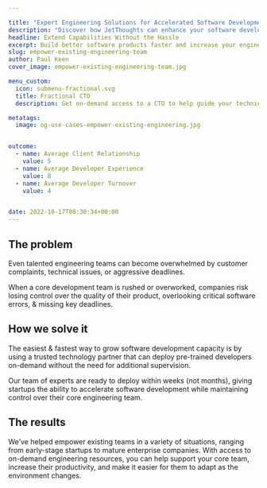 ```yaml
---

title: "Expert Engineering Solutions for Accelerated Software Development"
description: "Discover how JetThoughts can enhance your software development process with on-demand engineering resources, fractional CTO services, and expert talent recruiting. Increase productivity and deliver high-quality products faster."
headline: Extend Capabilities Without the Hassle
excerpt: Build better software products faster and increase your engineering manpower without the need for more recruiting, training, onboarding, and management.
slug: empower-existing-engineering-team
author: Paul Keen
cover_image: empower-existing-engineering-team.jpg

menu_custom:
  icon: submenu-fractional.svg
  title: Fractional CTO
  description: Get on-demand access to a CTO to help guide your technical vision, accelerate team-building, and improve development team operations.

metatags:
  image: og-use-cases-empower-existing-engineering.jpg


outcome:
  - name: Average Client Relationship
    value: 5
  - name: Average Developer Experience
    value: 8
  - name: Average Developer Turnover
    value: 4


date: 2022-10-17T08:30:34+00:00
---
```


## The problem

Even talented engineering teams can become overwhelmed by customer complaints, technical issues, or aggressive deadlines.

When a core development team is rushed or overworked, companies risk losing control over the quality of their product, overlooking critical software errors, & missing key deadlines.

## How we solve it

The easiest & fastest way to grow software development capacity is by using a trusted technology partner that can deploy pre-trained developers on-demand without the need for additional supervision.

Our team of experts are ready to deploy within weeks (not months), giving startups the ability to accelerate software development while maintaining control over their core engineering team.

## The results

We&#8217;ve helped empower existing teams in a variety of situations, ranging from early-stage startups to mature enterprise companies. With access to on-demand engineering resources, you can help support your core team, increase their productivity, and make it easier for them to adapt as the environment changes.
